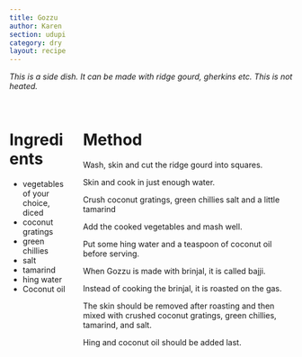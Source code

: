 ```yaml
---
title: Gozzu
author: Karen
section: udupi
category: dry
layout: recipe
---
```


_This is a side dish. It can be made with ridge gourd, gherkins etc. This is not heated._

<br>
<div class='columns'> <div class='column is-one-third p-3' markdown='1'>

# Ingredients

* vegetables of your choice, diced
* coconut gratings
* green chillies
* salt
* tamarind
* hing water
* Coconut oil




</div> <div class='column is-two-thirds p-3' markdown='1'>

# Method

Wash, skin and cut the ridge gourd into squares.

Skin and cook in just enough water.

Crush coconut gratings, green chillies salt and a little tamarind

Add the cooked vegetables and mash well. 

Put some hing water and a teaspoon of coconut oil before serving.

When Gozzu is made with brinjal, it is called bajji.

Instead of cooking the brinjal, it is roasted on the gas.
 
The skin should be removed after roasting and then mixed with crushed coconut gratings, 
green chillies, tamarind, and salt.

 Hing and coconut oil should be added last.



</div> </div>